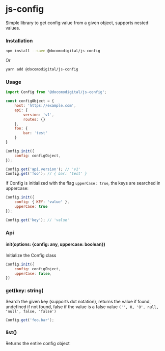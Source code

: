 # js-config

Simple library to get config value from a given object, supports nested values.

### Installation
```bash
npm install --save @docomodigital/js-config
```
Or
```bash
yarn add @docomodigital/js-config
```

### Usage
```javascript
import Config from '@docomodigital/js-config';

const configObject = {
    host: 'https://example.com',
    api: {
        version: 'v1',
        routes: {}
    },
    foo: {
        bar: 'test'
    }
}

Config.init({
    config: configObject,
});

Config.get('api.version'); // 'v1'
Config.get('foo'); // { bar: 'test' }
```

If Config is initialized with the flag `upperCase: true`, the keys are searched in uppercase:
```javascript
Config.init({
    config: { KEY: 'value' },
    upperCase: true
});

Config.get('key'); // 'value'
```

### Api

#### init(options: {config: any, uppercase: boolean})
Initialize the Config class
```javascript
Config.init({
    config: configObject,
    upperCase: false,
})
```

### get(key: string)
Search the given key (supports dot notation), returns the value if found, undefined if not found, false if the value is a false value `('', 0, '0', null, 'null', false, 'false')`
```javascript
Config.get('foo.bar');
```

### list()
Returns the entire config object